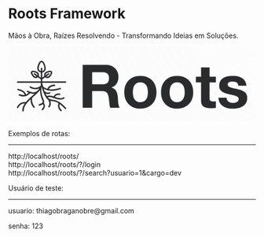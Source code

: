 # Roots Framework
Mãos à Obra, Raízes Resolvendo - Transformando Ideias em Soluções.



![Logo](./logo.png)  



Exemplos de rotas:
<hr></hr>
http://localhost/roots/<br>
http://localhost/roots/?/login<br>
http://localhost/roots/?/search?usuario=1&cargo=dev<br>



Usuário de teste:
<hr></hr>
usuario:
thiagobraganobre@gmail.com

senha:
123
